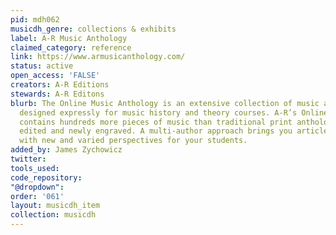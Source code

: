 ```yaml
---
pid: mdh062
musicdh_genre: collections & exhibits
label: A-R Music Anthology
claimed_category: reference
link: https://www.armusicanthology.com/
status: active
open_access: 'FALSE'
creators: A-R Editions
stewards: A-R Editons
blurb: The Online Music Anthology is an extensive collection of music and articles
  designed expressly for music history and theory courses. A‑R’s Online Music Anthology
  contains hundreds more pieces of music than traditional print anthologies, all beautifully
  edited and newly engraved. A multi-author approach brings you articles by top scholars
  with new and varied perspectives for your students.
added_by: James Zychowicz
twitter: 
tools_used: 
code_repository: 
"@dropdown": 
order: '061'
layout: musicdh_item
collection: musicdh
---
```

